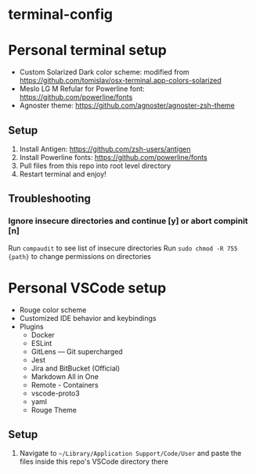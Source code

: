# terminal-config

# Personal terminal setup
* Custom Solarized Dark color scheme: modified from https://github.com/tomislav/osx-terminal.app-colors-solarized
* Meslo LG M Refular for Powerline font: https://github.com/powerline/fonts
* Agnoster theme: https://github.com/agnoster/agnoster-zsh-theme

## Setup
1. Install Antigen: https://github.com/zsh-users/antigen
2. Install Powerline fonts: https://github.com/powerline/fonts
3. Pull files from this repo into root level directory
4. Restart terminal and enjoy!

## Troubleshooting
### Ignore insecure directories and continue [y] or abort compinit [n]
Run `compaudit` to see list of insecure directories
Run `sudo chmod -R 755 {path}` to change permissions on directories

# Personal VSCode setup
* Rouge color scheme
* Customized IDE behavior and keybindings
* Plugins
  * Docker
  * ESLint
  * GitLens — Git supercharged
  * Jest
  * Jira and BitBucket (Official)
  * Markdown All in One
  * Remote - Containers
  * vscode-proto3
  * yaml
  * Rouge Theme

## Setup
1. Navigate to `~/Library/Application Support/Code/User` and paste the files inside this repo's VSCode directory there
